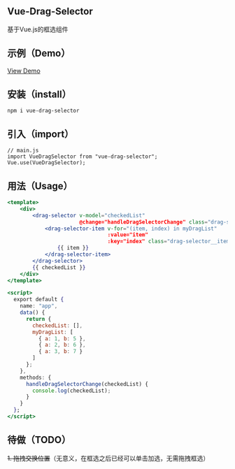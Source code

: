 ## Vue-Drag-Selector
基于Vue.js的框选组件

## 示例（Demo）
[View Demo](https://xubaifucode.github.io/vue-drag-selector/example/demo.html)

## 安装（install）
```
npm i vue-drag-selector
```

## 引入（import）
```vue
// main.js
import VueDragSelector from "vue-drag-selector";
Vue.use(VueDragSelector);
```

## 用法（Usage）
```jsx
<template>
    <div>
        <drag-selector v-model="checkedList"
                       @change="handleDragSelectorChange" class="drag-selector">
            <drag-selector-item v-for="(item, index) in myDragList"
                                :value="item"
                                :key="index" class="drag-selector__item">
                {{ item }}
            </drag-selector-item>
        </drag-selector>
        {{ checkedList }}
    </div>
</template>

<script>
  export default {
    name: "app",
    data() {
      return {
        checkedList: [],
        myDragList: [
          { a: 1, b: 5 },
          { a: 2, b: 6 },
          { a: 3, b: 7 }
        ]
      };
    },
    methods: {
      handleDragSelectorChange(checkedList) {
        console.log(checkedList);
      }
    }
  };
</script>
```

## 待做（TODO）

<del>1. 拖拽交换位置</del>（无意义，在框选之后已经可以单击加选，无需拖拽框选）
